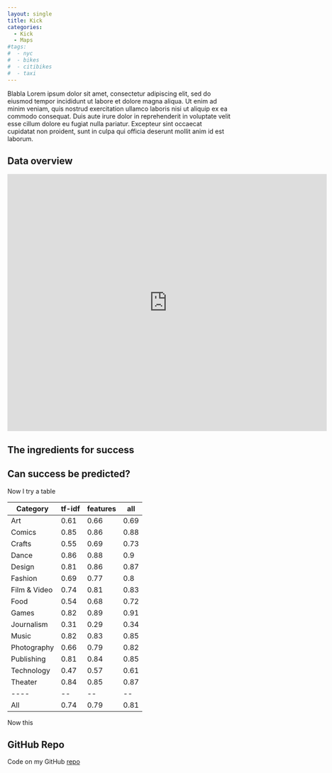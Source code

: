 ```yaml
---
layout: single
title: Kick
categories:
  - Kick
  - Maps
#tags:
#  - nyc
#  - bikes
#  - citibikes
#  - taxi
---
```


Blabla
Lorem ipsum dolor sit amet, consectetur adipiscing elit, sed do eiusmod tempor incididunt ut labore et dolore magna aliqua. Ut enim ad minim veniam, quis nostrud exercitation ullamco laboris nisi ut aliquip ex ea commodo consequat. Duis aute irure dolor in reprehenderit in voluptate velit esse cillum dolore eu fugiat nulla pariatur. Excepteur sint occaecat cupidatat non proident, sunt in culpa qui officia deserunt mollit anim id est laborum.


## Data overview


<iframe width="720" height="580" frameborder="0" seamless="seamless" scrolling="no" src="https://plot.ly/~roundedup/3.embed?width=640&height=480"></iframe>



## The ingredients for success




## Can success be predicted?



Now I try a table

Category  | tf-idf | features | all
---- | -- | -- | --
Art | 0.61 | 0.66 | 0.69
Comics | 0.85 | 0.86 | 0.88
Crafts | 0.55 | 0.69 | 0.73
Dance | 0.86 | 0.88 | 0.9
Design | 0.81 | 0.86 | 0.87
Fashion | 0.69 | 0.77 | 0.8
Film & Video | 0.74 | 0.81 | 0.83
Food | 0.54 | 0.68 | 0.72
Games | 0.82 | 0.89 | 0.91
Journalism | 0.31 | 0.29 | 0.34
Music | 0.82 | 0.83 | 0.85
Photography | 0.66 | 0.79 | 0.82
Publishing | 0.81 | 0.84 | 0.85
Technology | 0.47 | 0.57 | 0.61
Theater | 0.84 | 0.85 | 0.87
---- | -- | -- | --
All | 0.74 | 0.79 | 0.81

Now this



## GitHub Repo

Code on my GitHub [repo](https://github.com/roundedup)
